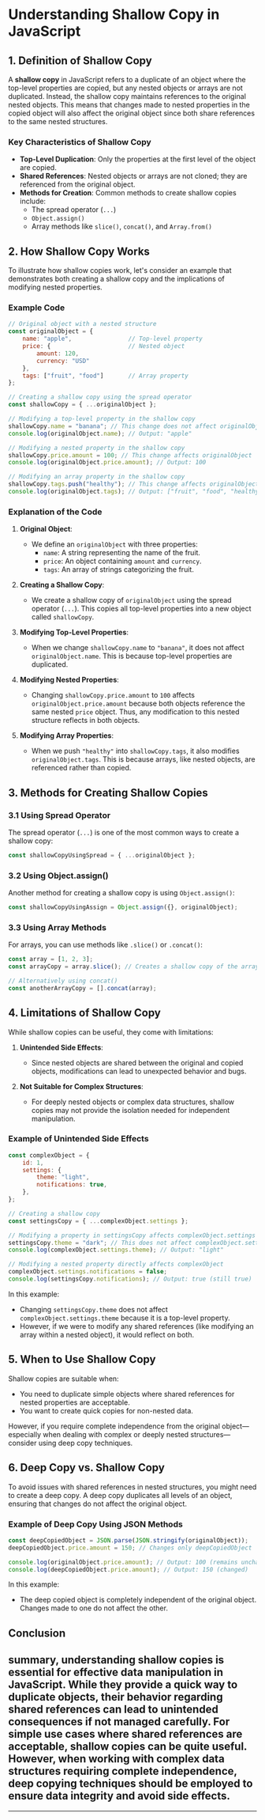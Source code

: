 # Understanding Shallow Copy in JavaScript

## 1. Definition of Shallow Copy

A **shallow copy** in JavaScript refers to a duplicate of an object where the top-level properties are copied, but any nested objects or arrays are not duplicated. Instead, the shallow copy maintains references to the original nested objects. This means that changes made to nested properties in the copied object will also affect the original object since both share references to the same nested structures.

### Key Characteristics of Shallow Copy
- **Top-Level Duplication**: Only the properties at the first level of the object are copied.
- **Shared References**: Nested objects or arrays are not cloned; they are referenced from the original object.
- **Methods for Creation**: Common methods to create shallow copies include:
  - The spread operator (`...`)
  - `Object.assign()`
  - Array methods like `slice()`, `concat()`, and `Array.from()`

## 2. How Shallow Copy Works

To illustrate how shallow copies work, let's consider an example that demonstrates both creating a shallow copy and the implications of modifying nested properties.

### Example Code

```javascript
// Original object with a nested structure
const originalObject = {
    name: "apple",                // Top-level property
    price: {                      // Nested object
        amount: 120,
        currency: "USD"
    },
    tags: ["fruit", "food"]       // Array property
};

// Creating a shallow copy using the spread operator
const shallowCopy = { ...originalObject };

// Modifying a top-level property in the shallow copy
shallowCopy.name = "banana"; // This change does not affect originalObject
console.log(originalObject.name); // Output: "apple"

// Modifying a nested property in the shallow copy
shallowCopy.price.amount = 100; // This change affects originalObject
console.log(originalObject.price.amount); // Output: 100

// Modifying an array property in the shallow copy
shallowCopy.tags.push("healthy"); // This change affects originalObject as well
console.log(originalObject.tags); // Output: ["fruit", "food", "healthy"]
```

### Explanation of the Code

1. **Original Object**:
   - We define an `originalObject` with three properties:
     - `name`: A string representing the name of the fruit.
     - `price`: An object containing `amount` and `currency`.
     - `tags`: An array of strings categorizing the fruit.

2. **Creating a Shallow Copy**:
   - We create a shallow copy of `originalObject` using the spread operator (`...`). This copies all top-level properties into a new object called `shallowCopy`.

3. **Modifying Top-Level Properties**:
   - When we change `shallowCopy.name` to `"banana"`, it does not affect `originalObject.name`. This is because top-level properties are duplicated.

4. **Modifying Nested Properties**:
   - Changing `shallowCopy.price.amount` to `100` affects `originalObject.price.amount` because both objects reference the same nested `price` object. Thus, any modification to this nested structure reflects in both objects.

5. **Modifying Array Properties**:
   - When we push `"healthy"` into `shallowCopy.tags`, it also modifies `originalObject.tags`. This is because arrays, like nested objects, are referenced rather than copied.

## 3. Methods for Creating Shallow Copies

### 3.1 Using Spread Operator

The spread operator (`...`) is one of the most common ways to create a shallow copy:

```javascript
const shallowCopyUsingSpread = { ...originalObject };
```

### 3.2 Using Object.assign()

Another method for creating a shallow copy is using `Object.assign()`:

```javascript
const shallowCopyUsingAssign = Object.assign({}, originalObject);
```

### 3.3 Using Array Methods

For arrays, you can use methods like `.slice()` or `.concat()`:

```javascript
const array = [1, 2, 3];
const arrayCopy = array.slice(); // Creates a shallow copy of the array

// Alternatively using concat()
const anotherArrayCopy = [].concat(array);
```

## 4. Limitations of Shallow Copy

While shallow copies can be useful, they come with limitations:

1. **Unintended Side Effects**:
   - Since nested objects are shared between the original and copied objects, modifications can lead to unexpected behavior and bugs.

2. **Not Suitable for Complex Structures**:
   - For deeply nested objects or complex data structures, shallow copies may not provide the isolation needed for independent manipulation.

### Example of Unintended Side Effects

```javascript
const complexObject = {
    id: 1,
    settings: {
        theme: "light",
        notifications: true,
    },
};

// Creating a shallow copy
const settingsCopy = { ...complexObject.settings };

// Modifying a property in settingsCopy affects complexObject.settings
settingsCopy.theme = "dark"; // This does not affect complexObject.settings
console.log(complexObject.settings.theme); // Output: "light"

// Modifying a nested property directly affects complexObject
complexObject.settings.notifications = false;
console.log(settingsCopy.notifications); // Output: true (still true)
```

In this example:
- Changing `settingsCopy.theme` does not affect `complexObject.settings.theme` because it is a top-level property.
- However, if we were to modify any shared references (like modifying an array within a nested object), it would reflect on both.

## 5. When to Use Shallow Copy

Shallow copies are suitable when:
- You need to duplicate simple objects where shared references for nested properties are acceptable.
- You want to create quick copies for non-nested data.
  
However, if you require complete independence from the original object—especially when dealing with complex or deeply nested structures—consider using deep copy techniques.

## 6. Deep Copy vs. Shallow Copy

To avoid issues with shared references in nested structures, you might need to create a deep copy. A deep copy duplicates all levels of an object, ensuring that changes do not affect the original object.

### Example of Deep Copy Using JSON Methods

```javascript
const deepCopiedObject = JSON.parse(JSON.stringify(originalObject));
deepCopiedObject.price.amount = 150; // Changes only deepCopiedObject

console.log(originalObject.price.amount); // Output: 100 (remains unchanged)
console.log(deepCopiedObject.price.amount); // Output: 150 (changed)
```

In this example:
- The deep copied object is completely independent of the original object. Changes made to one do not affect the other.

## Conclusion

## summary, understanding shallow copies is essential for effective data manipulation in JavaScript. While they provide a quick way to duplicate objects, their behavior regarding shared references can lead to unintended consequences if not managed carefully. For simple use cases where shared references are acceptable, shallow copies can be quite useful. However, when working with complex data structures requiring complete independence, deep copying techniques should be employed to ensure data integrity and avoid side effects.
---